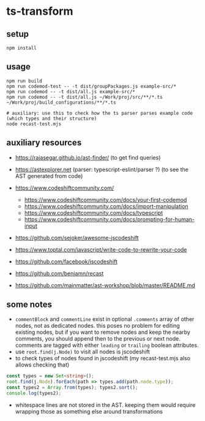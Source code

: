 # ts-transform

## setup

```
npm install
```

## usage

```
npm run build
npm run codemod-test -- -t dist/groupPackages.js example-src/*
npm run codemod -- -t dist/all.js example-src/*
npm run codemod -- -t dist/all.js ~/Work/proj/src/**/*.ts ~/Work/proj/build_configurations/**/*.ts

# auxiliary: use this to check how the ts parser parses example code (which types and their structure)
node recast-test.mjs
```

## auxiliary resources

- https://rajasegar.github.io/ast-finder/ (to get find queries)
- https://astexplorer.net (parser: typescript-eslint/parser ?) (to see the AST generated from code)

- https://www.codeshiftcommunity.com/
    - https://www.codeshiftcommunity.com/docs/your-first-codemod
    - https://www.codeshiftcommunity.com/docs/import-manipulation
    - https://www.codeshiftcommunity.com/docs/typescript
    - https://www.codeshiftcommunity.com/docs/prompting-for-human-input
- https://github.com/sejoker/awesome-jscodeshift
- https://www.toptal.com/javascript/write-code-to-rewrite-your-code
- https://github.com/facebook/jscodeshift
- https://github.com/benjamn/recast
- https://github.com/mainmatter/ast-workshop/blob/master/README.md

## some notes

- `commentBlock` and `commentLine` exist in optional `.comments` array of other nodes, not as dedicated nodes. this poses no problem for editing existing nodes, but if you want to remove nodes and keep the nearby comments, you should append then to the previous or next node.
comments are tagged with either `leading` or `trailing` boolean attributes.
- use `root.find(j.Node)` to visit all nodes is jscodeshift
- to check types of nodes found in jscodeshift (my recast-test.mjs also allows checking that)

```ts
const types = new Set<string>();
root.find(j.Node).forEach(path => types.add(path.node.type));
const types2 = Array.from(types); types2.sort();
console.log(types2);
```

- whitespace lines are not stored in the AST. keeping them would require wrapping those as something else around transformations